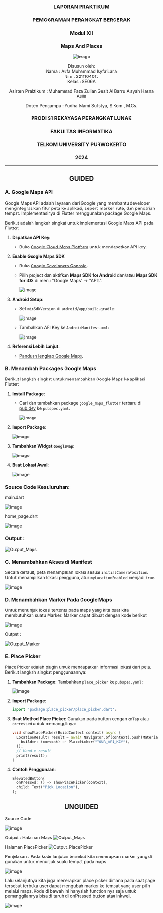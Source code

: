 <div align="center">

### LAPORAN PRAKTIKUM

### PEMOGRAMAN PERANGKAT BERGERAK

### Modul XII
### Maps And Places

![image](https://github.com/user-attachments/assets/2948daec-1e7a-4765-8f23-df638a387c87)

Disusun oleh:  
Nama : Aufa Muhammad Isyfa’Lana  
Nim : 2211104015  
Kelas : SE06A

Asisten Praktikum : 
Muhammad Faza Zulian Gesit Al Barru 
Aisyah Hasna Aulia 

Dosen Pengampu : 
Yudha Islami Sulistya, S.Kom., M.Cs. 

### PRODI S1 REKAYASA PERANGKAT LUNAK  
### FAKULTAS INFORMATIKA  
### TELKOM UNIVERSITY PURWOKERTO  
### 2024

</div>

---
<div align="center">

## GUIDED
</div>

### A. Google Maps API
Google Maps API adalah layanan dari Google yang membantu developer mengintegrasikan fitur peta ke aplikasi, seperti marker, rute, dan pencarian tempat. Implementasinya di Flutter menggunakan package Google Maps.

Berikut adalah langkah singkat untuk implementasi Google Maps API pada Flutter:

1. **Dapatkan API Key**: 
   - Buka [Google Cloud Maps Platform](https://cloud.google.com/maps-platform/) untuk mendapatkan API key.

2. **Enable Google Maps SDK**:
   - Buka [Google Developers Console](https://console.cloud.google.com/).
   - Pilih project dan aktifkan **Maps SDK for Android** dan/atau **Maps SDK for iOS** di menu "Google Maps" → "APIs".

     ![image](https://github.com/user-attachments/assets/573f2511-36e5-46ad-8ebf-f34268ce2fad)


3. **Android Setup**:
   - Set `minSdkVersion` di `android/app/build.gradle`:

     ![image](https://github.com/user-attachments/assets/0204d0f8-d1f3-4f73-a3e6-efb758465a39)

   - Tambahkan API Key ke `AndroidManifest.xml`:

     ![image](https://github.com/user-attachments/assets/152d7432-06cf-4882-90eb-2afabd98f2b5)


4. **Referensi Lebih Lanjut**: 
   - [Panduan lengkap Google Maps](https://developers.google.com/maps/gmp-get-started).

### B. Menambah Packages Google Maps 
Berikut langkah singkat untuk menambahkan Google Maps ke aplikasi Flutter:

1. **Install Package**:
   - Cari dan tambahkan package `google_maps_flutter` terbaru di [pub.dev](https://pub.dev) ke `pubspec.yaml`.

     ![image](https://github.com/user-attachments/assets/e206bb7d-a3a9-409f-a94c-0cda839822cf)


2. **Import Package**:

   ![image](https://github.com/user-attachments/assets/bef2c1d8-d969-477c-9da8-aad4bd873904)

   

4. **Tambahkan Widget `GoogleMap`**:

   ![image](https://github.com/user-attachments/assets/d4690cf2-c53b-4d83-b15b-021665d3574a)


6. **Buat Lokasi Awal**:

   ![image](https://github.com/user-attachments/assets/2347679b-1f5d-4186-bae8-3220822e88a4)


### **Source Code Kesuluruhan**:
   main.dart
   
   ![image](https://github.com/user-attachments/assets/ada01d4f-4cc0-4c72-973a-4f4744dfd548)

   home_page.dart
   
   ![image](https://github.com/user-attachments/assets/d670b9c6-f710-4603-84ff-6dbb50135a9f)
   
### **Output** :
  
  ![Output_Maps ](https://github.com/user-attachments/assets/dea6aafe-41dc-4780-b55e-707021b11fb0)

### C. Menambahkan Akses di Manifest 
Secara default, peta menampilkan lokasi sesuai `initialCameraPosition`. Untuk menampilkan lokasi pengguna, atur `myLocationEnabled` menjadi `true`.

![image](https://github.com/user-attachments/assets/bd4c8180-721e-479f-99c4-9bd038b30c09)

### D. Menambahkan Marker Pada Google Maps
Untuk menunjuk lokasi tertentu pada maps yang kita buat kita membutuhkan suatu Marker. Marker dapat dibuat dengan kode berikut: 

![image](https://github.com/user-attachments/assets/0aa82b37-b738-43ed-8cb3-5b2029e7c2e0)

Output :

![Output_Marker](https://github.com/user-attachments/assets/5d5d0b21-aeee-4aee-9592-75d3575ddaf9)



### E. Place Picker 
Place Picker adalah plugin untuk mendapatkan informasi lokasi dari peta. Berikut langkah singkat penggunaannya:

1. **Tambahkan Package**:
   Tambahkan `place_picker` ke `pubspec.yaml`:

   ![image](https://github.com/user-attachments/assets/cbf6ac04-f736-4056-ab0e-92d3868c6485)


3. **Import Package**:
   ```dart
   import 'package:place_picker/place_picker.dart';
   ```

4. **Buat Method Place Picker**:
   Gunakan pada button dengan `onTap` atau `onPressed` untuk memanggilnya:
   ```dart
   void showPlacePicker(BuildContext context) async {
     LocationResult? result = await Navigator.of(context).push(MaterialPageRoute(
       builder: (context) => PlacePicker("YOUR_API_KEY"),
     ));
     // Handle result
     print(result);
   }
   ```

5. **Contoh Penggunaan**:
   ```dart
   ElevatedButton(
     onPressed: () => showPlacePicker(context),
     child: Text("Pick Location"),
   );
   ```



<div align="center">

## UNGUIDED
</div>

Source Code :

![image](https://github.com/user-attachments/assets/0c0703bd-f517-48dd-8aa8-59471967970d)

Output : 
Halaman Maps
![Output_Maps](https://github.com/user-attachments/assets/c4ad4e5a-3061-44ff-a3f7-ba4246b15e83)

Halaman PlacePicker
![Output_PlacePicker ](https://github.com/user-attachments/assets/b6f57213-d2cd-4e74-a647-6e66619c0a56)


Penjelasan :
Pada kode lanjutan tersebut kita menerapkan marker yang di gunakan untuk menunjuk suatu tempat pada maps 

![image](https://github.com/user-attachments/assets/573cd5d5-96a2-4a00-8307-0d3c0d0224fa)

Lalu selanjutnya kita juga menerapkan place picker dimana pada saat page tersebut terbuka user dapat mengubah marker ke tempat yang user pilih melalui maps. Kode di bawah ini hanyalah function nya saja untuk pemanggilannya bisa di taruh di onPressed button atau inkwell. 

![image](https://github.com/user-attachments/assets/7be531d8-36cf-4952-ba39-406c30e6c397)


